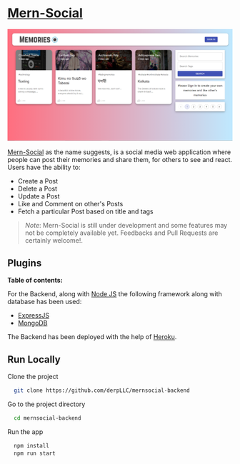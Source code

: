 # [Mern-Social](https://mernsocial.netlify.app/)

<img src="screenshots/MernSocialhome.png?raw=true">

[Mern-Social](https://mernsocial.netlify.app/) as the name suggests, is a social media web application where people can post their memories and share them, for others to see and react. Users have the ability to:

- Create a Post
- Delete a Post
- Update a Post
- Like and Comment on other's Posts
- Fetch a particular Post based on title and tags

> _Note_: Mern-Social is still under development and some features may not be completely available yet. Feedbacks and Pull Requests are certainly welcome!.

## Plugins

**Table of contents:**

For the Backend, along with [Node JS](https://nodejs.org/en/) the following framework along with database has been used:

- [ExpressJS](https://expressjs.com/)
- [MongoDB](https://www.mongodb.com/)

The Backend has been deployed with the help of [Heroku](https://www.heroku.com). 


## Run Locally

Clone the project

```bash
  git clone https://github.com/derpLLC/mernsocial-backend
```

Go to the project directory

```bash
  cd mernsocial-backend
```

Run the app

```bash
  npm install
  npm run start

```


